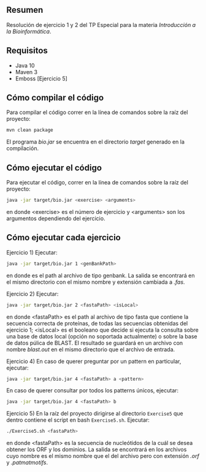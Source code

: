 ## Resumen
Resolución de ejercicio 1 y 2 del TP Especial para la materia _Introducción a la Bioinformática_.
## Requisitos
- Java 10
- Maven 3
- Emboss [Ejercicio 5]

## Cómo compilar el código
Para compilar el código correr en la línea de comandos sobre la raíz del proyecto:
```bash
mvn clean package
```
El programa _bio.jar_ se encuentra en el directorio _target_ generado en la compilación.

## Cómo ejecutar el código
Para ejecutar el código, correr en la línea de comandos sobre la raíz del proyecto:
```bash
java -jar target/bio.jar <exercise> <arguments>
```
en donde <exercise\> es el número de ejercicio y <arguments\> son los argumentos dependiendo del ejercicio.

## Cómo ejecutar cada ejercicio
Ejercicio 1) Ejecutar:
```bash
java -jar target/bio.jar 1 <genBankPath>
```
en donde <genBankPath> es el path al archivo de tipo genbank. La salida se encontrará en el mismo directorio con el 
mismo nombre y extensión cambiada a _.fas_.

Ejercicio 2) Ejecutar:
```bash
java -jar target/bio.jar 2 <fastaPath> <isLocal>
```
en donde <fastaPath\> es el path al archivo de tipo fasta que contiene la secuencia correcta de proteínas, de todas las 
secuencias obtenidas del ejercicio 1; <isLocal\> es el booleano que decide si ejecuta la consulta sobre una base de 
datos local (opción no soportada actualmente) o sobre la base de datos púlica de BLAST. El resultado se guardará en un
archivo con nombre _blast.out_ en el mismo directorio que el archivo de entrada.

Ejercicio 4) En caso de querer preguntar por un pattern en particular, ejecutar:
```bash
java -jar target/bio.jar 4 <fastaPath> a <pattern>
```
En caso de querer consultar por todos los patterns únicos, ejecutar:
```bash
java -jar target/bio.jar 4 <fastaPath> b
```

Ejercicio 5)
En la raíz del proyecto dirigirse al directorio `Exercise5` que dentro contiene el script en bash 
`Exercise5.sh`. Ejecutar:
```bash
./Exercise5.sh <fastaPath>
```
en donde <fastaPath\> es la secuencia de nucleótidos de la cuál se desea obtener los ORF y los dominios.
La salida se encontrará en los archivos cuyo nombre es el mismo nombre que el del archivo pero con 
extensión _.orf_ y _.patmatmotifs_.